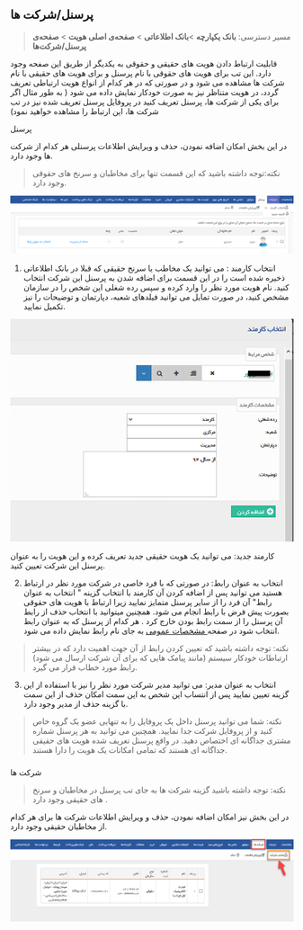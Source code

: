 ﻿## پرسنل/شرکت ها

> مسیر دسترسی:  **بانک یکپارچه** >**بانک اطلاعاتی** > **صفحه‌ی اصلی هویت** > **صفحه‌ی پرسنل/شرکت‌ها** 

قابلیت ارتباط دادن هویت های حقیقی و حقوقی به یکدیگر از طریق این صفحه وجود دارد. این تب برای هویت های حقوقی با نام پرسنل و برای هویت های حقیقی با نام شرکت ها مشاهده می شود و در صورتی که در هر کدام از انواع هویت ارتباطی تعریف گردد، در هویت متناظر نیز به صورت خودکار نمایش داده می شود ( به طور مثال اگر برای یکی از شرکت ها، پرسنل تعریف کنید در پروفایل پرسنل تعریف شده نیز در تب شرکت ها، این ارتباط را مشاهده خواهید نمود)

پرسنل

در این بخش امکان اضافه نمودن، حذف و ویرایش اطلاعات پرسنلی هر کدام از شرکت ها وجود دارد.

> نکته:توجه داشته باشید که این قسمت تنها برای مخاطبان و سرنخ های حقوقی وجود دارد.

![](personal.png)

1. انتخاب کارمند : می توانید یک مخاطب یا سرنخ حقیقی که قبلا در بانک اطلاعاتی ذخیره شده است را در این قسمت برای اضافه شدن به پرسنل این شرکت انتخاب کنید. نام هویت مورد نظر را وارد کرده و سپس رده شغلی این شخص را در سازمان مشخص کنید، در صورت تمایل می توانید فیلدهای شعبه، دپارتمان و توضیحات را نیز تکمیل نمایید.

![](Employee2.png)

کارمند جدید: می توانید یک هویت حقیقی جدید تعریف کرده و این هویت را به عنوان پرسنل این شرکت تعیین کنید.

2. انتخاب به عنوان رابط: در صورتی که با فرد خاصی در شرکت مورد نظر در ارتباط هستید می توانید پس از اضافه کردن آن کارمند با انتخاب گزینه " انتخاب به عنوان رابط" آن فرد را از سایر پرسنل متمایز نمایید زیرا ارتباط با هویت های حقوقی بصورت پیش فرض با رابط انجام می شود. همچنین میتوانید با انتخاب حذف از رابط  آن پرسنل را از سمت رابط بودن خارج کرد . هر کدام از پرسنل که به عنوان رابط انتخاب شود در صفحه[ مشخصات عمومی](https://github.com/1stco/PayamGostarDocs/blob/master/help%202.5.4/Integrated-bank/Database/General-specifications/General-specifications.md) به جای نام رابط نمایش داده می شود.

> نکته: توجه داشته باشید که تعیین کردن رابط از آن جهت اهمیت دارد که در بیشتر ارتباطات خودکار سیستم (مانند پیامک هایی که برای آن شرکت ارسال می شود) رابط مورد خطاب قرار می گیرد.

3. انتخاب به عنوان مدیر: می توانید مدیر شرکت مورد نظر را نیز با استفاده از این گزینه تعیین نمایید پس از انتساب این شخص به این سمت امکان حذف از این سمت با گزینه حذف از مدیر وجود دارد.

> نکته: شما می توانید پرسنل داخل یک پروفایل را به تنهایی عضو یک گروه خاص کنید و از پروفایل شرکت جدا نمایید. همچنین می توانید به هر پرسنل شماره مشتری جداگانه ای اختصاص دهید. در واقع پرسنل تعریف شده هویت های حقیقی جداگانه ای هستند که تمامی امکانات یک هویت را دارا هستند.

### 
شرکت ها

> نکته:  توجه داشته باشید گزینه شرکت ها به جای  تب پرسنل در مخاطبان و سرنخ های حقیقی وجود دارد .

در این بخش نیز امکان اضافه نمودن، حذف و ویرایش اطلاعات شرکت ها برای هر کدام از مخاطبان حقیقی وجود دارد.

![](Organizations.png)

